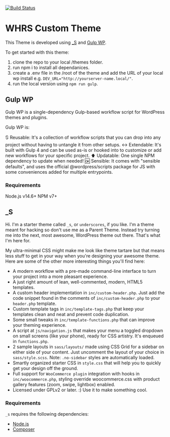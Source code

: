 [![Build Status](https://travis-ci.org/Automattic/_s.svg?branch=master)](https://travis-ci.org/Automattic/_s)

# WHRS Custom Theme

This Theme is developed using [\_S](https://underscores.me/) and [Gulp WP](https://github.com/BlackbirdDigital/gulp-wp#readme).

To get started with this theme:

1. clone the repo to your local /themes folder.
2. run npm i to install all dependanices.
3. create a .env file in the /root of the theme and add the URL of your local wp install e.g. `DEV_URL="http://yourserver-name.local/"`.
4. run the local version using `npm run gulp`.

## Gulp WP

Gulp WP is a single-dependency Gulp-based workflow script for WordPress themes and plugins.

Gulp WP is:

🔃 Reusable: It's a collection of workflow scripts that you can drop into any project without having to untangle it from other setups.
↔️ Extendable: It's built with Gulp 4 and can be used as-is or hooked into to customize or add new workflows for your specific project.
⬆️ Updatable: One single NPM dependency to update when needed!
🆗 Sensible: It comes with "sensible defaults", and uses the official @wordpress/scripts package for JS with some conveniences added for multiple entrypoints.

### Requirements

Node.js v14.6+
NPM v7+

## \_S

Hi. I'm a starter theme called `_s`, or `underscores`, if you like. I'm a theme meant for hacking so don't use me as a Parent Theme. Instead try turning me into the next, most awesome, WordPress theme out there. That's what I'm here for.

My ultra-minimal CSS might make me look like theme tartare but that means less stuff to get in your way when you're designing your awesome theme. Here are some of the other more interesting things you'll find here:

- A modern workflow with a pre-made command-line interface to turn your project into a more pleasant experience.
- A just right amount of lean, well-commented, modern, HTML5 templates.
- A custom header implementation in `inc/custom-header.php`. Just add the code snippet found in the comments of `inc/custom-header.php` to your `header.php` template.
- Custom template tags in `inc/template-tags.php` that keep your templates clean and neat and prevent code duplication.
- Some small tweaks in `inc/template-functions.php` that can improve your theming experience.
- A script at `js/navigation.js` that makes your menu a toggled dropdown on small screens (like your phone), ready for CSS artistry. It's enqueued in `functions.php`.
- 2 sample layouts in `sass/layouts/` made using CSS Grid for a sidebar on either side of your content. Just uncomment the layout of your choice in `sass/style.scss`.
  Note: `.no-sidebar` styles are automatically loaded.
- Smartly organized starter CSS in `style.css` that will help you to quickly get your design off the ground.
- Full support for `WooCommerce plugin` integration with hooks in `inc/woocommerce.php`, styling override woocommerce.css with product gallery features (zoom, swipe, lightbox) enabled.
- Licensed under GPLv2 or later. :) Use it to make something cool.

### Requirements

`_s` requires the following dependencies:

- [Node.js](https://nodejs.org/)
- [Composer](https://getcomposer.org/)
